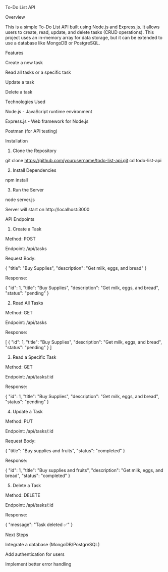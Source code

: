 To-Do List API

Overview

This is a simple To-Do List API built using Node.js and Express.js. It allows users to create, read, update, and delete tasks (CRUD operations). This project uses an in-memory array for data storage, but it can be extended to use a database like MongoDB or PostgreSQL.

Features

Create a new task

Read all tasks or a specific task

Update a task

Delete a task

Technologies Used

Node.js - JavaScript runtime environment

Express.js - Web framework for Node.js

Postman (for API testing)

Installation

1. Clone the Repository

git clone https://github.com/yourusername/todo-list-api.git
cd todo-list-api

2. Install Dependencies

npm install

3. Run the Server

node server.js

Server will start on http://localhost:3000

API Endpoints

1. Create a Task

Method: POST

Endpoint: /api/tasks

Request Body:

{
  "title": "Buy Supplies",
  "description": "Get milk, eggs, and bread"
}

Response:

{
  "id": 1,
  "title": "Buy Supplies",
  "description": "Get milk, eggs, and bread",
  "status": "pending"
}

2. Read All Tasks

Method: GET

Endpoint: /api/tasks

Response:

[
  {
    "id": 1,
    "title": "Buy Supplies",
    "description": "Get milk, eggs, and bread",
    "status": "pending"
  }
]

3. Read a Specific Task

Method: GET

Endpoint: /api/tasks/:id

Response:

{
  "id": 1,
  "title": "Buy Supplies",
  "description": "Get milk, eggs, and bread",
  "status": "pending"
}

4. Update a Task

Method: PUT

Endpoint: /api/tasks/:id

Request Body:

{
  "title": "Buy supplies and fruits",
  "status": "completed"
}

Response:

{
  "id": 1,
  "title": "Buy supplies and fruits",
  "description": "Get milk, eggs, and bread",
  "status": "completed"
}

5. Delete a Task

Method: DELETE

Endpoint: /api/tasks/:id

Response:

{
  "message": "Task deleted ✅"
}

Next Steps

Integrate a database (MongoDB/PostgreSQL)

Add authentication for users

Implement better error handling

